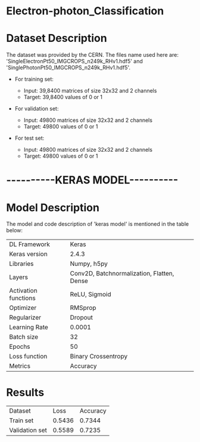 # Electron-photon_Classification

# Dataset Description
The dataset was provided by the CERN. The files name used here are: 'SingleElectronPt50_IMGCROPS_n249k_RHv1.hdf5' and 'SinglePhotonPt50_IMGCROPS_n249k_RHv1.hdf5'.

- For training set:
    - Input: 39,8400 matrices of size 32x32 and 2 channels
    - Target: 39,8400 values of 0 or 1

- For validation set:
    - Input: 49800 matrices of size 32x32 and 2 channels
    - Target: 49800 values of 0 or 1

- For test set:
    - Input: 49800 matrices of size 32x32 and 2 channels
    - Target: 49800 values of 0 or 1

# ----------KERAS MODEL----------
# Model Description
The model and code description of 'keras model' is mentioned in the table below:
<table>
    <tr>
        <td>DL Framework</td>
        <td>Keras</td>
    </tr>
        <tr>
        <td>Keras version</td>
        <td>2.4.3</td>
    </tr>    
    <tr>
        <td>Libraries</td>
        <td>Numpy, h5py</td>
    </tr>    
    <tr>
        <td>Layers</td>
        <td>Conv2D, Batchnormalization, Flatten, Dense</td>
    </tr>    
    <tr>
        <td>Activation functions</td>
        <td>ReLU, Sigmoid</td>
    </tr>    
    <tr>
        <td>Optimizer</td>
        <td>RMSprop</td>
    </tr>    
      <tr>
        <td>Regularizer</td>
        <td>Dropout</td>
    </tr>
    <tr>
        <td>Learning Rate</td>
        <td>0.0001</td>
    </tr>    
    <tr>
        <td>Batch size</td>
        <td>32</td>
    </tr>    
    <tr>
        <td>Epochs</td>
        <td>50</td>
    </tr>    
    <tr>
        <td>Loss function</td>
        <td>Binary Crossentropy</td>
    </tr>    
    <tr>
        <td>Metrics</td>
        <td>Accuracy</td>
    </tr>    
      
</table>

# Results
<table>
    <tr>
        <td>Dataset</td>
        <td>Loss</td>
        <td>Accuracy</td>
    </tr>
        <tr>
        <td>Train set</td>
        <td>0.5436</td>
        <td>0.7344</td>
    </tr>
    </tr>
        <tr>
        <td>Validation set</td>
        <td>0.5589</td>
        <td>0.7235</td>
    </tr>
    
</table>

